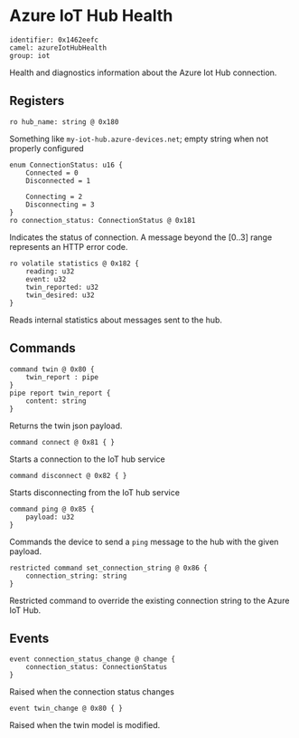 # Azure IoT Hub Health

    identifier: 0x1462eefc
    camel: azureIotHubHealth
    group: iot

Health and diagnostics information about the Azure Iot Hub connection.

## Registers

    ro hub_name: string @ 0x180

Something like `my-iot-hub.azure-devices.net`; empty string when not properly configured

    enum ConnectionStatus: u16 {
        Connected = 0
        Disconnected = 1

        Connecting = 2
        Disconnecting = 3
    }
    ro connection_status: ConnectionStatus @ 0x181

Indicates the status of connection. A message beyond the [0..3] range represents an HTTP error code.

    ro volatile statistics @ 0x182 {
        reading: u32
        event: u32
        twin_reported: u32
        twin_desired: u32
    }

Reads internal statistics about messages sent to the hub.

## Commands

    command twin @ 0x80 {
        twin_report : pipe
    }
    pipe report twin_report {
        content: string
    }

Returns the twin json payload.

    command connect @ 0x81 { }

Starts a connection to the IoT hub service

    command disconnect @ 0x82 { }

Starts disconnecting from the IoT hub service

    command ping @ 0x85 {
        payload: u32
    }

Commands the device to send a `ping` message to the hub with the given payload.

    restricted command set_connection_string @ 0x86 {
        connection_string: string
    }

Restricted command to override the existing connection string to the Azure IoT Hub.

## Events

    event connection_status_change @ change {
        connection_status: ConnectionStatus
    }

Raised when the connection status changes

    event twin_change @ 0x80 { }

Raised when the twin model is modified.
